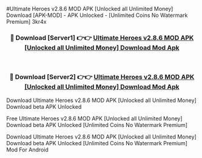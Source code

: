 #Ultimate Heroes v2.8.6 MOD APK [Unlocked all Unlimited Money] Download [APK-MOD] - APK Unlocked - [Unlimited Coins No Watermark Premium] 3kr4x



<div align="center">

<h3>🔴 Download [Server1] 👉👉 <a href="https://momento.my/?title=Ultimate_Heroes_v2.8.6_MOD_APK_[Unlocked_all_Unlimited_Money]_Download">Ultimate Heroes v2.8.6 MOD APK [Unlocked all Unlimited Money] Download Mod Apk</a></h3><br>

<h3>🔴 Download [Server2] 👉👉 <a href="https://momento.my/?title=Ultimate_Heroes_v2.8.6_MOD_APK_[Unlocked_all_Unlimited_Money]_Download">Ultimate Heroes v2.8.6 MOD APK [Unlocked all Unlimited Money] Download Mod Apk</a></h3>
</div>



Download Ultimate Heroes v2.8.6 MOD APK [Unlocked all Unlimited Money] Download beta APK Unlocked

Free Ultimate Heroes v2.8.6 MOD APK [Unlocked all Unlimited Money] Download beta APK Unlocked [Unlimited Coins No Watermark Premium]

Download Ultimate Heroes v2.8.6 MOD APK [Unlocked all Unlimited Money] Download beta APK Unlocked [Unlimited Coins No Watermark Premium] Mod For Android
